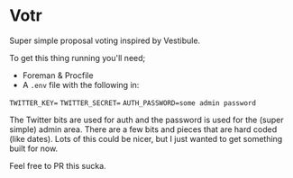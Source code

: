 # Votr

Super simple proposal voting inspired by Vestibule.

To get this thing running you'll need;

- Foreman & Procfile
- A `.env` file with the following in:

``TWITTER_KEY=``
``TWITTER_SECRET=``
``AUTH_PASSWORD=some admin password``

The Twitter bits are used for auth and the password is used for the (super simple) admin area. There are a few bits and pieces that are hard coded (like dates). Lots of this could be nicer, but I just wanted to get something built for now.

Feel free to PR this sucka.
